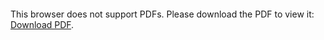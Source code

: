 <object data="christ-in-song/CIS1908pdfs/013.pdf" type="application/pdf" width="100%" height="1024px">
    <embed src="christ-in-song/CIS1908pdfs/013.pdf">
        <p>This browser does not support PDFs. Please download the PDF to view it: <a href="christ-in-song/CIS1908pdfs/013.pdf">Download PDF</a>.</p>
    </embed>
</object>
